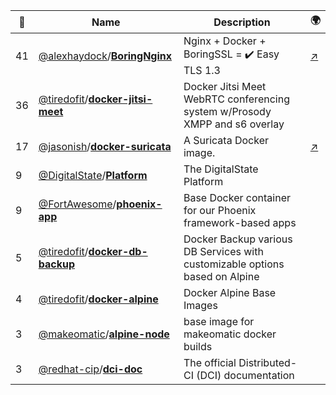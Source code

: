 |:star2: | Name | Description | 🌍|
|---|---|---|---|
|41|[@alexhaydock](https://github.com/alexhaydock)/[**BoringNginx**](https://github.com/alexhaydock/BoringNginx)|Nginx + Docker + BoringSSL = ✔️ Easy TLS 1.3|[:arrow_upper_right:](https://hub.docker.com/r/alexhaydock/nginx-boringssl-latest/)|
|36|[@tiredofit](https://github.com/tiredofit)/[**docker-jitsi-meet**](https://github.com/tiredofit/docker-jitsi-meet)|Docker Jitsi Meet WebRTC conferencing system w/Prosody XMPP and s6 overlay||
|17|[@jasonish](https://github.com/jasonish)/[**docker-suricata**](https://github.com/jasonish/docker-suricata)|A Suricata Docker image.|[:arrow_upper_right:](https://hub.docker.com/r/jasonish/suricata/)|
|9|[@DigitalState](https://github.com/DigitalState)/[**Platform**](https://github.com/DigitalState/Platform)|The DigitalState Platform||
|9|[@FortAwesome](https://github.com/FortAwesome)/[**phoenix-app**](https://github.com/FortAwesome/phoenix-app)|Base Docker container for our Phoenix framework-based apps||
|5|[@tiredofit](https://github.com/tiredofit)/[**docker-db-backup**](https://github.com/tiredofit/docker-db-backup)|Docker Backup various DB Services with customizable options based on Alpine||
|4|[@tiredofit](https://github.com/tiredofit)/[**docker-alpine**](https://github.com/tiredofit/docker-alpine)|Docker Alpine Base Images||
|3|[@makeomatic](https://github.com/makeomatic)/[**alpine-node**](https://github.com/makeomatic/alpine-node)|base image for makeomatic docker builds||
|3|[@redhat-cip](https://github.com/redhat-cip)/[**dci-doc**](https://github.com/redhat-cip/dci-doc)|The official Distributed-CI (DCI) documentation||

